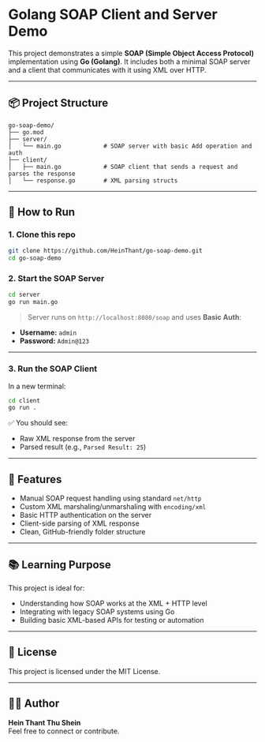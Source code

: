 # Golang SOAP Client and Server Demo

This project demonstrates a simple **SOAP (Simple Object Access Protocol)** implementation using **Go (Golang)**. It includes both a minimal SOAP server and a client that communicates with it using XML over HTTP.

---

## 📦 Project Structure

```
go-soap-demo/
├── go.mod
├── server/
│   └── main.go            # SOAP server with basic Add operation and auth
├── client/
│   ├── main.go            # SOAP client that sends a request and parses the response
│   └── response.go        # XML parsing structs
```

---

## 🚀 How to Run

### 1. Clone this repo

```bash
git clone https://github.com/HeinThant/go-soap-demo.git
cd go-soap-demo
```

### 2. Start the SOAP Server

```bash
cd server
go run main.go
```

> Server runs on `http://localhost:8080/soap` and uses **Basic Auth**:
- **Username:** `admin`
- **Password:** `Admin@123`

---

### 3. Run the SOAP Client

In a new terminal:

```bash
cd client
go run .
```

✅ You should see:
- Raw XML response from the server
- Parsed result (e.g., `Parsed Result: 25`)

---

## 🔐 Features

- Manual SOAP request handling using standard `net/http`
- Custom XML marshaling/unmarshaling with `encoding/xml`
- Basic HTTP authentication on the server
- Client-side parsing of XML response
- Clean, GitHub-friendly folder structure

---

## 📚 Learning Purpose

This project is ideal for:

- Understanding how SOAP works at the XML + HTTP level
- Integrating with legacy SOAP systems using Go
- Building basic XML-based APIs for testing or automation

---

## 📜 License

This project is licensed under the MIT License.

---

## 🙋‍♂️ Author

**Hein Thant Thu Shein**  
Feel free to connect or contribute.